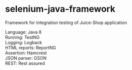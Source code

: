 # selenium-java-framework

Framework for integration testing of Juice-Shop application <br/>

Language: Java 8  <br/>
Running: TestNG  <br/>
Logging: Logback <br/>
HTML reports: ReportNG <br/>
Assertion: Hamcrest <br/>
JSON parser: GSON <br/>
REST: Rest assured <br/>
